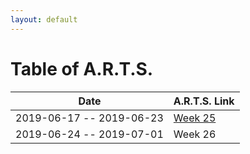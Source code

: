 ```yaml
---
layout: default
---
```


# Table of A.R.T.S.

| Date | A.R.T.S. Link |
| ------------- | ------------- |
| 2019-06-17 -- 2019-06-23 | [Week 25](/2019-week-25.html) |
| 2019-06-24 -- 2019-07-01 | Week 26 |
